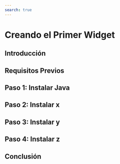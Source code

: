 ```yaml
---
search: true
---
```


# Creando el Primer Widget

## Introducción

## Requisitos Previos

## Paso 1: Instalar Java

## Paso 2: Instalar x

## Paso 3: Instalar y

## Paso 4: Instalar z

## Conclusión
